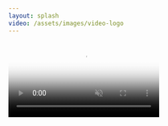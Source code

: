 ```yaml
---
layout: splash
video: /assets/images/video-logo
---
```


<video class="background"
	loop
	muted
	autoplay
	preload="auto"
	poster="{{ postVideo }}.png">
<source src="{{ postVideo }}.mp4" type="video/mp4">
<source src="{{ postVideo }}.webm" type="video/webm">
</video>
